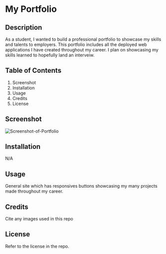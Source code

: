 # My Portfolio

## Description

As a student, I wanted to build a professional portfolio to showcase my skills and talents to employers. This portfolio includes all the deployed web applications I have created throughout my career. I plan on showcasing my skills learned to hopefully land an interveiw.

## Table of Contents 

1. Screenshot
2. Installation
3. Usage
4. Credits
5. License

## Screenshot

![Screenshot-of-Portfolio](/assets/images)

## Installation
N/A 

## Usage

General site which has responsives buttons showcasing my many projects made throughout my career.  


## Credits

Cite any images used in this repo  

## License

Refer to the license in the repo.
